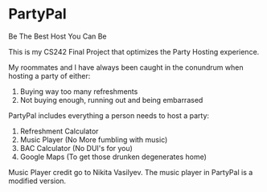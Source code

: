 # PartyPal
Be The Best Host You Can Be

This is my CS242 Final Project that optimizes the Party Hosting experience. 

My roommates and I have always been caught in the conundrum when hosting a party of either:
  1. Buying way too many refreshments 
  2. Not buying enough, running out and being embarrased

PartyPal includes everything a person needs to host a party:
  1. Refreshment Calculator
  2. Music Player (No More fumbling with music)
  3. BAC Calculator (No DUI's for you)
  4. Google Maps (To get those drunken degenerates home)

Music Player credit go to Nikita Vasilyev. The music player in PartyPal is a modified version. 



